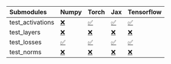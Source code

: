 | Submodules       | Numpy                                                                                                                           | Torch                                                                                                                           | Jax                                                                                                                             | Tensorflow                                                                                                                      |
|:-----------------|:--------------------------------------------------------------------------------------------------------------------------------|:--------------------------------------------------------------------------------------------------------------------------------|:--------------------------------------------------------------------------------------------------------------------------------|:--------------------------------------------------------------------------------------------------------------------------------|
| test_activations | <a href="https://github.com/unifyai/ivy/runs/7931208572?check_suite_focus=true" rel="noopener noreferrer" target="_blank">❌</a> | <a href="https://github.com/unifyai/ivy/runs/7931208676?check_suite_focus=true" rel="noopener noreferrer" target="_blank">✅</a> | <a href="https://github.com/unifyai/ivy/runs/7931208843?check_suite_focus=true" rel="noopener noreferrer" target="_blank">✅</a> | <a href="https://github.com/unifyai/ivy/runs/7931209078?check_suite_focus=true" rel="noopener noreferrer" target="_blank">✅</a> |
| test_layers      | <a href="https://github.com/unifyai/ivy/runs/7931208597?check_suite_focus=true" rel="noopener noreferrer" target="_blank">❌</a> | <a href="https://github.com/unifyai/ivy/runs/7931208703?check_suite_focus=true" rel="noopener noreferrer" target="_blank">❌</a> | <a href="https://github.com/unifyai/ivy/runs/7931208910?check_suite_focus=true" rel="noopener noreferrer" target="_blank">❌</a> | <a href="https://github.com/unifyai/ivy/runs/7931209124?check_suite_focus=true" rel="noopener noreferrer" target="_blank">❌</a> |
| test_losses      | <a href="https://github.com/unifyai/ivy/runs/7931208620?check_suite_focus=true" rel="noopener noreferrer" target="_blank">✅</a> | <a href="https://github.com/unifyai/ivy/runs/7931208738?check_suite_focus=true" rel="noopener noreferrer" target="_blank">✅</a> | <a href="https://github.com/unifyai/ivy/runs/7931208961?check_suite_focus=true" rel="noopener noreferrer" target="_blank">✅</a> | <a href="https://github.com/unifyai/ivy/runs/7931209175?check_suite_focus=true" rel="noopener noreferrer" target="_blank">✅</a> |
| test_norms       | <a href="https://github.com/unifyai/ivy/runs/7931208649?check_suite_focus=true" rel="noopener noreferrer" target="_blank">❌</a> | <a href="https://github.com/unifyai/ivy/runs/7931208789?check_suite_focus=true" rel="noopener noreferrer" target="_blank">❌</a> | <a href="https://github.com/unifyai/ivy/runs/7931209021?check_suite_focus=true" rel="noopener noreferrer" target="_blank">❌</a> | <a href="https://github.com/unifyai/ivy/runs/7931209217?check_suite_focus=true" rel="noopener noreferrer" target="_blank">❌</a> |